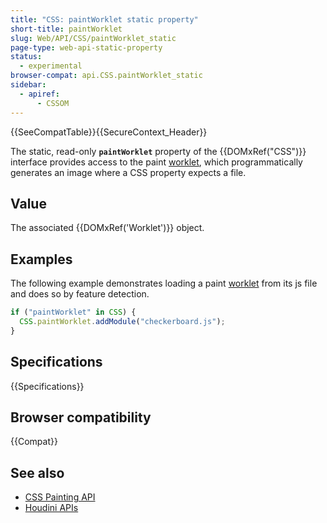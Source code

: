 ```yaml
---
title: "CSS: paintWorklet static property"
short-title: paintWorklet
slug: Web/API/CSS/paintWorklet_static
page-type: web-api-static-property
status:
  - experimental
browser-compat: api.CSS.paintWorklet_static
sidebar:
  - apiref:
      - CSSOM
---
```


{{SeeCompatTable}}{{SecureContext_Header}}

The static, read-only **`paintWorklet`** property of the {{DOMxRef("CSS")}} interface provides access to the
paint [worklet](/en-US/docs/Web/API/Worklet), which programmatically generates an image where a CSS
property expects a file.

## Value

The associated {{DOMxRef('Worklet')}} object.

## Examples

The following example demonstrates loading a paint [worklet](/en-US/docs/Web/API/Worklet) from its js
file and does so by feature detection.

```js
if ("paintWorklet" in CSS) {
  CSS.paintWorklet.addModule("checkerboard.js");
}
```

## Specifications

{{Specifications}}

## Browser compatibility

{{Compat}}

## See also

- [CSS Painting API](/en-US/docs/Web/API/CSS_Painting_API)
- [Houdini APIs](/en-US/docs/Web/API/Houdini_APIs)
